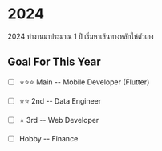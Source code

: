 # 2024
2024 ทำงานมาประมาณ 1 ปี เริ่มหาเส้นทางหลักให้ตัวเอง

## Goal For This Year

- [ ] ⭐️⭐️⭐️ Main -- Mobile Developer (Flutter)
- [ ] ⭐️⭐️ 2nd -- Data Engineer
- [ ] ⭐️ 3rd -- Web Developer
- [ ] Hobby -- Finance

